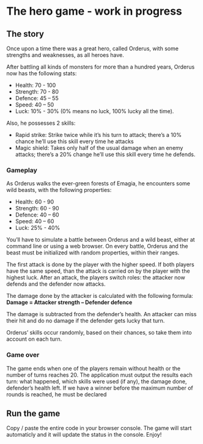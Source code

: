 # The hero game - work in progress

## The story
Once upon a time there was a great hero, called Orderus, with some strengths and weaknesses, as all heroes have.

After battling all kinds of monsters for more than a hundred years, Orderus now has the following stats:
* Health: 70 - 100
* Strength: 70 - 80
* Defence: 45 – 55
* Speed: 40 – 50
* Luck: 10% - 30% (0% means no luck, 100% lucky all the time).

Also, he possesses 2 skills:
* Rapid strike: Strike twice while it’s his turn to attack; there’s a 10% chance he’ll use this skill
every time he attacks
* Magic shield: Takes only half of the usual damage when an enemy attacks; there’s a 20%
change he’ll use this skill every time he defends.

### Gameplay
As Orderus walks the ever-green forests of Emagia, he encounters some wild beasts, with the
following properties:
* Health: 60 - 90
* Strength: 60 - 90
* Defence: 40 – 60
* Speed: 40 – 60
* Luck: 25% - 40%

You’ll have to simulate a battle between Orderus and a wild beast, either at command line or using a web browser. On every battle, Orderus and the beast must be initialized with random properties, within their ranges.

The first attack is done by the player with the higher speed. If both players have the same speed,
than the attack is carried on by the player with the highest luck. After an attack, the players switch
roles: the attacker now defends and the defender now attacks.

The damage done by the attacker is calculated with the following formula:
**Damage = Attacker strength – Defender defence**

The damage is subtracted from the defender’s health. An attacker can miss their hit and do no
damage if the defender gets lucky that turn.

Orderus’ skills occur randomly, based on their chances, so take them into account on each turn.

### Game over
The game ends when one of the players remain without health or the number of turns reaches 20.
The application must output the results each turn: what happened, which skills were used (if any),
the damage done, defender’s health left.
If we have a winner before the maximum number of rounds is reached, he must be declared


## Run the game
Copy / paste the entire code in your browser console.
The game will start automaticly and it will update the status in the console. Enjoy!
